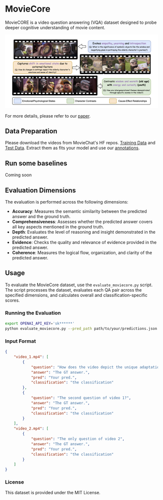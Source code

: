 

# MovieCore

MovieCORE is a video question answering (VQA) dataset designed to probe deeper cognitive understanding of movie content.

![MovieCore Dataset](assets/poster_teaser.png)

For more details, please refer to our [paper](https://openreview.net/pdf/6e5cff66a888f3fecba9415dbf4048d119f3f59f.pdf).

## Data Preparation

Please download the videos from MovieChat's HF repos. [Training Data](https://huggingface.co/datasets/Enxin/MovieChat-1K_train) and [Test Data](https://huggingface.co/datasets/Enxin/MovieChat-1K-test). Extract them as fits your model and use our [annotations](https://huggingface.co/datasets/MovieCORE/MovieCORE/tree/main).

## Run some baselines
Coming soon

## Evaluation Dimensions

The evaluation is performed across the following dimensions:
- **Accuracy**: Measures the semantic similarity between the predicted answer and the ground truth.
- **Comprehensiveness**: Assesses whether the predicted answer covers all key aspects mentioned in the ground truth.
- **Depth**: Evaluates the level of reasoning and insight demonstrated in the predicted answer.
- **Evidence**: Checks the quality and relevance of evidence provided in the predicted answer.
- **Coherence**: Measures the logical flow, organization, and clarity of the predicted answer.

## Usage

To evaluate the MovieCore dataset, use the `evaluate_moviecore.py` script. The script processes the dataset, evaluates each QA pair across the specified dimensions, and calculates overall and classification-specific scores.

### Running the Evaluation

```bash
export OPENAI_API_KEY='sk******'
python evaluate_moviecore.py --pred_path path/to/your/predictions.json
```

### Input Format

```json
{
    "video_1.mp4": [
        {
            "question": "How does the video depict the unique adaptations of the species in the Sahara Desert, and what roles do these species play in their ecosystem?",
            "answer": "The GT answer.",
            "pred": "Your pred.",
            "classification": "the classification"
        },
        {
            "question": "The second question of video 1?",
            "answer": "The GT answer.",
            "pred": "Your pred.",
            "classification": "the classification"
        }
    ],
    "video_2.mp4": [
        {
            "question": "The only question of video 2",
            "answer": "The GT answer.",
            "pred": "Your pred.",
            "classification": "the classification"
        }
    ]
}
```

### License
This dataset is provided under the MIT License.